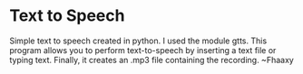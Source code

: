 # Text to Speech
Simple text to speech created in python.
I used the module gtts.
This program allows you to perform text-to-speech by inserting a text file or typing text.
Finally, it creates an .mp3 file containing the recording. ~Fhaaxy
